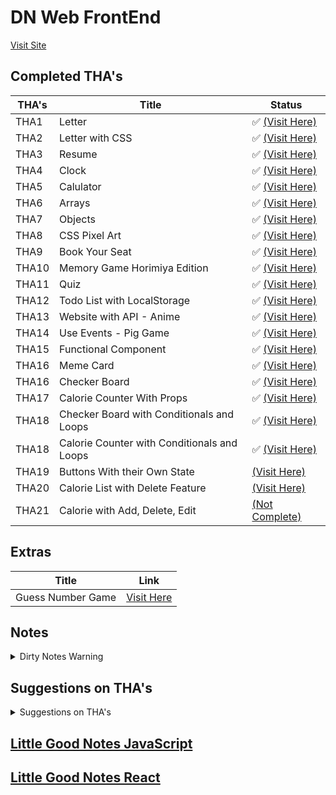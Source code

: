 # DN Web FrontEnd

[Visit Site](https://nikhilnagrale2.github.io/dn-frontend/)

## Completed THA's

| THA's | Title                                       | Status                                                                                    |
| ----- | ------------------------------------------- | ----------------------------------------------------------------------------------------- |
| THA1  | Letter                                      | ✅ [(Visit Here)](https://nikhilnagrale2.github.io/dn-frontend/Day_01/index.html)         |
| THA2  | Letter with CSS                             | ✅ [(Visit Here)](https://nikhilnagrale2.github.io/dn-frontend/Day_02/index.html)         |
| THA3  | Resume                                      | ✅ [(Visit Here)](https://nikhilnagrale2.github.io/dn-frontend/Day_03/index.html)         |
| THA4  | Clock                                       | ✅ [(Visit Here)](https://nikhilnagrale2.github.io/dn-frontend/Day_04/index.html)         |
| THA5  | Calulator                                   | ✅ [(Visit Here)](https://nikhilnagrale2.github.io/dn-frontend/Day_05/index.html)         |
| THA6  | Arrays                                      | ✅ [(Visit Here)](https://nikhilnagrale2.github.io/dn-frontend/Day_06/index.html)         |
| THA7  | Objects                                     | ✅ [(Visit Here)](https://nikhilnagrale2.github.io/dn-frontend/Day_07/index.html)         |
| THA8  | CSS Pixel Art                               | ✅ [(Visit Here)](https://nikhilnagrale2.github.io/dn-frontend/Day_08/index.html)         |
| THA9  | Book Your Seat                              | ✅ [(Visit Here)](https://nikhilnagrale2.github.io/dn-frontend/Day_09/Project/index.html) |
| THA10 | Memory Game Horimiya Edition                | ✅ [(Visit Here)](https://nikhilnagrale2.github.io/dn-frontend/Day_10/index.html)         |
| THA11 | Quiz                                        | ✅ [(Visit Here)](https://nikhilnagrale2.github.io/dn-frontend/Day_11/index.html)         |
| THA12 | Todo List with LocalStorage                 | ✅ [(Visit Here)](https://nikhilnagrale2.github.io/dn-frontend/Day_12/index.html)         |
| THA13 | Website with API - Anime                    | ✅ [(Visit Here)](https://nikhilnagrale2.github.io/dn-frontend/Day_13/index.html)         |
| THA14 | Use Events - Pig Game                       | ✅ [(Visit Here)](https://nikhilnagrale2.github.io/dn-frontend/Day_14/index.html)         |
| THA15 | Functional Component                        | ✅ [(Visit Here)](https://suspicious-varahamihira-fd5683.netlify.app/)                    |
| THA16 | Meme Card                                   | ✅ [(Visit Here)](https://pensive-goldberg-bd1338.netlify.app/)                           |
| THA16 | Checker Board                               | ✅ [(Visit Here)](https://elegant-wescoff-6bb3b0.netlify.app/)                            |
| THA17 | Calorie Counter With Props                  | ✅ [(Visit Here)](https://optimistic-mayer-69df31.netlify.app/)                           |
| THA18 | Checker Board with Conditionals and Loops   | ✅ [(Visit Here)](https://elegant-almeida-d3b716.netlify.app/)                            |
| THA18 | Calorie Counter with Conditionals and Loops | ✅ [(Visit Here)](https://epic-galileo-5406ef.netlify.app/)                               |
| THA19 | Buttons With their Own State                | [(Visit Here)](https://zen-wilson-4504f6.netlify.app)                                     |
| THA20 | Calorie List with Delete Feature            | [(Visit Here)](https://awesome-hamilton-e4d976.netlify.app/)                              |
| THA21 | Calorie with Add, Delete, Edit              | [(Not Complete)]()                                                                          |

## Extras

| Title             | Link                                                                                           |
| ----------------- | ---------------------------------------------------------------------------------------------- |
| Guess Number Game | [Visit Here](https://nikhilnagrale2.github.io/dn-frontend/extras_Guess_Number_Game/index.html) |

## Notes

<details>
  <summary>Dirty Notes Warning</summary>

# **HTML CSS**

## Day 1

---

## Day 2

---

## Day 3

---

## Day 4

- Positions
- Display
- Overflow
- Semantic Elements
  - Section
  - Article
  - Header
  - Footer
  - Nav
  - Details - Summary
  - Time
  - Aside

---

# **Javascript Basics**

## Day 5

### Javascript Basics

- document - A global Object of a javascript
- window.onload , document.getElementById(), getQuerySelectorAll()
- addEventListener, parseInt,
- Event Bubbling - In css = OnClick= "function()"
- In addEventListner function we can use event.stopPropogation
- Event Capturing
- var are by default initialized undefined but let gives an error
- typeof,console.log,for loop, let ,array, forEach, for item of arr,
- if else, variable dont have type values have,
- coersion to number ->Number() way, +n way, parseInt way
- coersion to boolean -> !!() way or Boolean
- coersion to string -> toString or concatenate with empty string
- a==b, a===b
- Global Scope -
- Lexical scope -
- Functional scope -
- Block scope - { }
- Diff between let var const - var can be accessed from outside of block
- var can have acceess in whole function
- let doesnt have access outside of block

---

## Day 6

### Javascript Arrays

- Array and Accessing Elements
- Javascript Arrays, Accessing, .concat, .join, slice, indexOf(value), lastIndexOf(value),
- Iterating List
  - forEach, forOf, forIn, Simple For,
  - a.some(item=> item===10),a.every(item=>item===1),a.filter(item=>item==1),map(item=>item=10)
  - ```js
        a.reduce((acc,item)=>{acc=acc+item; retun acc;},0);
    ```
- Mutating List

  - .pop,.reverse,.push,.sort, splice,shift,unshift,.length()

  - sort((a,b)=> a-b);
  - splice(start,delete count, items);
  - shift - pop from front
  - unshift - push from front
  - toString
  - toLocaleString
  - isArray
  - sort
  - splice
  - length

---

## Day 7 and 8

### Javascript Objects

- Syntax - Create an Object ={},=new Object({});,=Object.Create(prototype object);,
- Dot Notation, Bracket Notation, Methods in Objects -
- Create Properties from outside object, Object are Mutable,
- for in loop, Nested Objects, Object.Keys(objectName), Object.Values(objectName),
- Object.freeze(objectName), Object.getOwnPropertyNames(objectName),objectName.splice(),
- Json.stringify, Json.parse
- get and set on objects, delete property
- Object Constructors
- Object.assign(target,source);
- spread operator for clone objects or arrays - newobje = {...source}
- rest Parameters - a,b,...x fun(a,b,x,c,c,d,d) a b will be assign rest will store in x array
- Arguments Object -
- what if number of parameters we pass are higher than required - ans - it will only take required number of - parameters
- rest parameter must be the last in parameter

---

## Day 9

- console.log(window), const new=window.open(), new.close(), new.location="https://google.in",
- global scope ==> variables become property in window, function become method in window,
- This Keyword,
- global scope, function scope var with this keyword
- call keyword with parameter,
- apply keyword same as call keyword parameter are passed as array
- bind keyword, same as call, but we can create kind of const for it and store the call and call whenever - needed, functionname.call(object), functioname me this keyword,
- Hoisting - access variable before define => undefined, same for arrow function
- call funciton before define => correct output,
- spread operator - creates clone not reference, create copy of two array and merge,
- overwrite when two object copy, update values of object using spread operator

- Events and Event Listeners

```js
var x=document.querySelcctor(.classname);
x.addEventListener('click',()=>{ box.classlist.contains('classname') });
```

---

## Day 10

- Functions
- function expression
- (function(){});
- array function
- anonymous function
- arrow function
- diffrence in arrow and normal function declaration - this value
- no execution context is made in case of arrow function. ex
- default parameters
- callback function
- setTimeOutput(fun,time);
- setTimeOutput(fun,time,more funs); more fun will run first
- asynchronous programming
- Function Chaining

---

## Day 11

- Prototypal Inheritance
- ```js
  let shape = {
    height: 10,
    widhth: 10,
  };

  let circle = {
    radius: 2,
  };

  circle.__proto__ = shape;
  console.log(circle.height, circle.radius); // 10, 2
  ```

- Object.getPrototypeOf
- Derived Class
- Base Class
- super keyword

## Day 12

### Synchronous and Asynchronous JS

[Synchronous and Asynchronous](https://developer.mozilla.org/en-US/docs/Learn/JavaScript/Asynchronous/Introducing)

- Event Loop
- setTimeout and setInterval
- Blocking vs Non Blocking
- localStorage

## Day 13

#### Promise

```js
let promise = new Promise((resolve, reject) => {
  let a = 2;
  if (a === 2) {
    // resolve(); // promise fulfilled
    resolve("Success"); // can also pass json data
  } else {
    // reject(); // uncaught error
    reject("Failed");
  }
});

promise.then((data)=>{
  console.log("Promise was Resolved");
  console.log(data);
});
.catch(()=>{
  console.log("Promise was Rejected");
})
```

- 3 types of states = resolve, pending, reject
- works asynchronously
- then executes when promise resolved
- catch executes when promise rejects

#### Fetch API

```js
fetch("https://api.github.com/users/nikhilnagrale2")
  .then((res) => res.json())
  .then((data) => console.log(data));
```

---

#### Async

[Async](https://developer.mozilla.org/en-US/docs/Web/JavaScript/Reference/Statements/async_function)

```js
async function hello() {
  return "Hello";
}

var a = hello(); // returns promise
console.log(a); // promise
a.then((data) => {
  console.log(data); //hello
});
```

#### Await

[Await](https://developer.mozilla.org/en-US/docs/Web/JavaScript/Reference/Operators/await)

```js
function resolveAfter2Seconds(x) {
  return new Promise((resolve) => {
    setTimeout(() => {
      resolve(x);
    }, 2000);
  });
}

async function f1() {
  var x = await resolveAfter2Seconds(10);
  console.log(x); // 10
}

f1();
```

#### Browser caching

#### Local Storage

- Set Data

```js
localStorage.setItem("username", "op");
```

- remove Data

```js
localStorage.removeItem("username");
```

- Get Data

```js
localStorage.getItem("username");
```

- Clear Data

```js
localStorage.clear();
```

#### Session Storage

- Set Data

```js
sessionStorage.setItem("username", "op");
```

- remove Data

```js
sessionStorage.removeItem("username");
```

- Get Data

```js
sessionStotage.getItem("username");
```

## Day 14

### Event Handling

- Event Listner - what type
- Event Handler
- click, mouseOver, mouseOut, keyup, keydown, keypress, focus, blur, change, submit, onformsubmit, onoffline, onload, onresize, onvideoplay,

# **REACT**

## Day 15

### Why we use React?

- Fast, Large community, OpenSource, blah blah
  [React JS](https://reactjs.org/)

### React and Virtual DOM

### JSX Basics - JavaScript XML

### Component Basics

## Day 16

### Install NodeJs, NPM

- How to install create react app

```js
npm install -g create-react-app
```

- How to create react app

```js
npx create-react-app "AppName"
```

- How to start Server

```js
npm start
```

- What is BabelJs
- How to import React and ReactDOM

```js
import React from "react";
import ReactDOM from "react-dom";
```

- Render ReactDOM

```js
ReactDOM.render(<h1>Hello Wordl</h1>, document.getElementById("root"));
```

### Functional Components

```js
function Navbar() {
  return <h1>Navbar</h1>;
}

function App() {
  return (
    // jsx
    <div>
      <Navbar />
      <h1>Hello World!</h1>
    </div>
    // jsx
  );
}

//  Prop -> FC -> JSX
//  Call App
ReactDOM.render(<App />, document.getElementById("root"));
```

### Import Export JSX

```js
export default App; // Export Jsx

import App from "./App";
```

### Style CSS with React

- create file in src
- import css file
- instead of class use className

### Parent Child Component

```js
const Card = () => {  // parent component
  const Image = () => { // child component
    return <img src="https://cubettech.com.jpg" alt="" />;
  };
  return (
    <div className="card">
      <Image />
    </div>
    <h2>React Card</h2>
  );
};
```

## Day 17

### JSX

- JSX is an extension to the JavaScript language syntax

```js
const componentWithoutJSX = React.createElement(
  "h1",
  {
    // attributes,
    className: "text",
  },
  "Hello World"
);

const componentWithJSX = <h1 className:"text">Hello World</h1>; // babel converts to above

function App() {
  return componentWithoutJSX;
}
```

### HTML Vs. JSX

### Inline Css

```js
function App(){
  return (
    <div className="card" style="{{backgroundColor:"blue"}}">
      <h1>Title</h1>
    </div>
  )
}
```

### React Props

```js
function App(props){
  return (
    <div className="card" style="{{backgroundColor:"blue"}}">
      <h1>Title</h1>
    </div>
  )
}

<App img="xyz" title="xyzs"/>
```

---

## Day 18

### Inline Styling

```js
<button style={{ backgroundColor: "green", color: "blue" }}>Download</button>
```

- or simply create object and assign
- we can also use conditionals to give different class

### Reusable Components

---

## Day 19

1. Class based components
2. Life cycle methods
3. Webpacks: Transpiler

### Class Based Components

```js
class MyComponent extends Component {
  render() {
    return <h1> Hello world </h1>;
  }
}
```

#### Props

- In a React component, props are variables passed to it by its parent component.

#### State

- State on the other hand is still variables, but directly initialized and managed by the component.

```js
class MyComponent extends Component {
  constructor(props) {
    super(props);
    this.state = {
      property: "value",
    };
  }
  render() {
    return <h1> {this.state.property} </h1>;
  }
}
```

##### setState

- There is a designated way to change states. To change state, we use this.setState() method. Let’s change the property property to 'hussain'

```js
class MyComponent extends Component {
  constructor(props) {
    super(props);
    this.state = {
      name: "Constructor Method",
    };
  }
  render() {
    <div
      onClick={() => {
        this.setState({ name: "Harshith" });
      }}
    >
      <p>This is a {this.state.name}</p>
    </div>;
  }
}
```

---

### Life cycle methods

![all life cycle methods](https://miro.medium.com/max/700/1*G-OoSxZ3NQ7M3Qndscrwpw.jpeg)

#### constructor()

- constructor() method is called when the component is initiated and it’s the best place to initialize our state. The constructor method takes props as an argument and starts by calling super(props) before anything else.

```js
import React, { Component } from "react";

export default class App extends Component {
  constructor(props) {
    super(props);
    this.state = {
      name: "Constructor Method",
    };
  }
  render() {
    return (
      <div>
        <p> This is a {this.state.name}</p>
      </div>
    );
  }
}
```

#### getDerivedStateFromProps()

- The getDerivedStateFromProps method is called right before rendering the element in our DOM. It takes props and state as an argument and returns an object with changes to the state.

```js
import React, { Component } from "react";

export class ChildComponent extends Component {
  constructor(props) {
    super(props);
    this.state = {
      name: "Constructor Method",
    };
  }

  static getDerivedStateFromProps(props, state) {
    return { name: props.nameFromParent };
  }
  render() {
    return <div>This is a {this.state.name}</div>;
  }
}

export default class getDerivedStateFromPropsMethod extends Component {
  render() {
    return (
      <div>
        <ChildComponent nameFromParent="getDerivedStateFromProps Method" />
      </div>
    );
  }
}
```

#### render()

- This is the only compulsory method required by the React. This method is responsible to render our JSX to DOM

```js
import React, { Component } from "react";

export default class renderMethod extends Component {
  render() {
    return (
      <>
        <p>This is a render method</p>
      </>
    );
  }
}
```

#### componentDidMount()

- The most common and widely used lifecycle method is componentDidMount. This method is called after the component is rendered. You can also use this method to call external data from the API.

```js
import React, { Component } from "react";

export default class componentDidMountMethod extends Component {
  constructor(props) {
    super(props);
    this.state = {
      name: "This name will change in 5 sec",
    };
  }
  componentDidMount() {
    setTimeout(() => {
      this.setState({ name: "This is a componentDidMount Method" });
    }, 5000);
  }
  render() {
    return (
      <div>
        <p>{this.state.name}</p>
      </div>
    );
  }
}
```

## #Updating

#### shouldComponentUpdate()

- This lifecycle method is used when you want your state or props to update or not. This method returns a boolean value that specifies whether rendering should be done or not. The default value is true.

```js
import React, { Component } from "react";

export default class shouldComponentUpdateMethod extends Component {
  constructor(props) {
    super(props);
    this.state = {
      name: "shouldComponentUpdate Method",
    };
  }
  shouldComponentUpdate() {
    return false; //Change to true for state to update
  }

  componentDidMount() {
    setTimeout(() => {
      this.setState({ name: "componentDidMount Method" });
    }, 5000);
  }
  render() {
    return (
      <div>
        <p>This is a {this.state.name}</p>
      </div>
    );
  }
}
```

#### getSnapshotBeforeUpdate()

- This method is called right before updating the DOM. It has access to props and state before the update. Here you can check what was the value of your props or state before its update. So let see how it works.

Note: componentDidUpdate() should be included otherwise you will get an error.

```js
import React, { Component } from "react";

export default class getSnapshotBeforeUpdateMethod extends Component {
  constructor(props) {
    super(props);
    this.state = {
      name: "constructor Method",
    };
  }

  componentDidMount() {
    setTimeout(() => {
      this.setState({ name: "componentDidMount Method" });
    }, 5000);
  }
  getSnapshotBeforeUpdate(prevProps, prevState) {
    document.getElementById("previous-state").innerHTML =
      "The previous state was " + prevState.name;
  }
  componentDidUpdate() {
    document.getElementById("current-state").innerHTML =
      "The current state is " + this.state.name;
  }
  render() {
    return (
      <>
        <h5>This is a {this.state.name}</h5>
        <p id="current-state"></p>
        <p id="previous-state"></p>
      </>
    );
  }
}
```

#### componentDidUpdate()

- The componentDidUpdate method is called after the component is updated in the DOM. This is the best place in updating the DOM in response to the change of props and state.

```js
import React, { Component } from "react";

export default class componentDidUpdateMethod extends Component {
  constructor(props) {
    super(props);
    this.state = {
      name: "from previous state",
    };
  }
  componentDidMount() {
    setTimeout(() => {
      this.setState({ name: "to current state" });
    }, 5000);
  }
  componentDidUpdate(prevState) {
    if (prevState.name !== this.state.name) {
      document.getElementById("statechange").innerHTML =
        "Yes the state is changed";
    }
  }
  render() {
    return (
      <div>
        State was changed {this.state.name}
        <p id="statechange"></p>
      </div>
    );
  }
}
```

## #Unmounting

### componentWillUnmount()

- If there are any cleanup actions like canceling API calls or clearing any caches in storage you can perform that in the componentWillUnmount method. You cannot use setState inside this method as the component will never be re-rendered.

```js
import React, { Component } from "react";

export default class componentWillUnmount extends Component {
  constructor(props) {
    super(props);
    this.state = {
      show: true,
    };
  }
  render() {
    return (
      <>
        <p>{this.state.show ? <Child /> : null}</p>
        <button
          onClick={() => {
            this.setState({ show: !this.state.show });
          }}
        >
          Click me to toggle
        </button>
      </>
    );
  }
}

export class Child extends Component {
  componentWillUnmount() {
    alert("This will unmount");
  }
  render() {
    return <>I am a child component</>;
  }
}
```

##### UseState , useEffect

```js
import { useState, useEffect } from "react";

function some() {
  const [state, setState] = useState("Initial name");

  return (
    <>
      {" "}
      <h2 onClick={() => setState("Later name")}>{state}</h2>
    </>
  );
}
```

---

## Day 20

1. Events
2. Hooks - useState, useEffect
3. setState

### Events

```js
class Football extends React.Component {
  shoot() {
    alert("Great Shot!");
  }
  render() {
    return <button onClick={this.shoot}>Take the shot!</button>;
  }
}

ReactDOM.render(<Football />, document.getElementById("root"));
```

### Hooks

#### Use State

```js
import React, { useState, useEffect } from "react";
function App(props) {
  const [count, setCount] = useState(0);
  return (
    <div className="App">
      <button onClick={() => {
        count newCount = count+1;
        setCount(newCount);
        console.log(count);
      }}>{count}</button>
    </div>
  );
}
```

#### useEffect

```js
import React, { useState, useEffect } from "react";

function App(props) {
  const [count, setCount] = useState(0);
  const [count, setCount] = useState(0);

  // useEffect(()=> {
  //   console.log("DOM Updated");
  // },[]);

  useEffect(()=> {
    console.log("DOM Updated");
  },[count]);

  return (
    <div className="App">
      <button onClick={() => {
        setCount({count+1});
        console.log(count);
      }}>{count}</button>
      <button onClick={() => {
        setCount(count1+1);
        console.log(count1+1);
      }}>{count1}</button>
    </div>
  );
}
```

## day 21

- https://jsonplaceholder.typicode.com/

### API

```js
import React, { Component } from "react";

const Api = () => {
  const [posts, setPosts] = useState([]);

  useEffect(() => {
    fetchItems();
  }, []);

  const fetchItems = async () => {
    const response = await fetch("https://jsonplaceholder.typicode.com/posts");
    const posts = await response.json();
    // const posts_text = response.text();
    console.log(posts, "json");
    setPosts(posts);
  };

  const createPost = async () => {
    await fetch("https://jsonplaceholder.typicode.com/posts", {
      method: "POST",
      body: JSON.stringify({ title: "foo", body: "bar", userId: 1 }),
      headers: { "Content-type": "application/json; charset=utf-8" },
    });
  };

  return (
    <>
      <button onClick={createPost}>create post</button>
      posts.map((item, index) => {
        <h1 className="title" key={index}>
          {item.title}
        </h1>;
      });
    </>
  )
};

export default Api;
```

### Forms

```js
const Form = () => {
  const [email, setEmail] = useState("");
  const [password, setPassword] = useState("");
  const [country, setCountry] = useState("India");
  const [acceptedTerms, setAcceptedTerms] = useState(false);

  const handleSubmit = (event) => {
    console.log(`email:${email} password:${setPassword} country:${country} terms:${acceptedTerms}`);
    event.preventDefault(); // prevent page refresh
    // event.stopPropogation();
  }

  return (
    <form>
      <h1>Create Account</h1>
      <label>
        Email:
        <input
          type="email"
          value={email}
          name="email"
          onChange={(e) => setEmail(e.target.value)}
        />
      </label>

      <label>
        password:
        <input
          type="password"
          value={password}
          name="password"
          onChange={(e) => setPassword(e.target.value)}
        />
      </label>

      <label>
        Country:
        <select value={country} onChange={(e) => setCountry(e.target.value)}>
        <option key="india">India</option>
        <option key="usa">Usa</option>
        <option key="canada">Canada</option>
      </label>

      <label>
        <input value={acceptedTerms} type="checkbox" name="acceptedTerms" onChange={(e) => setAcceptedTerms(e.target.value)}/>
      </label>

      <button onClick={(e) =>handleSubmit(e) }>Submit</button>
    </form>
  );
};

export default Form;
```

</details>

## Suggestions on THA's

<details>
<summary>Suggestions on THA's</summary>

-

</details>

## [Little Good Notes JavaScript](https://github.com/nikhilnagrale2/JavaScript)

## [Little Good Notes React](https://nikhilnagrale2.github.io/React/)
